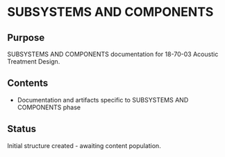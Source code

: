 # SUBSYSTEMS AND COMPONENTS

## Purpose
SUBSYSTEMS AND COMPONENTS documentation for 18-70-03 Acoustic Treatment Design.

## Contents
- Documentation and artifacts specific to SUBSYSTEMS AND COMPONENTS phase

## Status
Initial structure created - awaiting content population.
